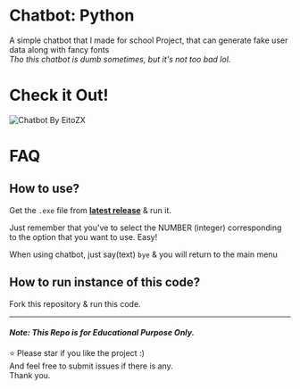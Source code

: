 # **Chatbot: Python**

A simple chatbot that I made for school Project, that can generate fake user data along with fancy fonts\
*Tho this chatbot is dumb sometimes, but it's not too bad lol*.

# Check it Out!
![Chatbot By EitoZX](https://i.imgur.com/50KjNr7.png)

# FAQ

## How to use? 
Get the `.exe` file from **[latest release](https://github.com/EitoZX/Chatbot/releases)** & run it.

Just remember that you've to select the NUMBER (integer) corresponding to the option that you want to use. Easy!

When using chatbot, just say(text) `bye` & you will return to the main menu

## How to run instance of this code?

Fork this repository & run this code. 


-----
#### _Note: This Repo is for Educational Purpose Only._
⭐ Please star if you like the project :)\
And feel free to submit issues if there is any.\
Thank you.
